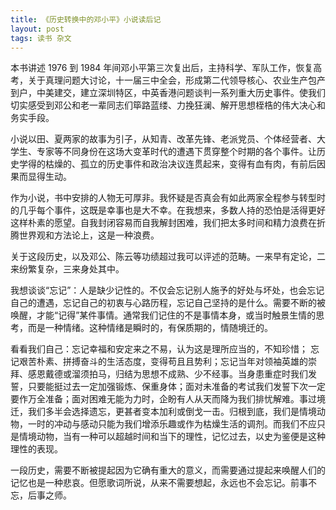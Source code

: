 ```yaml
---
title: 《历史转换中的邓小平》小说读后记
layout: post
tags: 读书 杂文
---
```


本书讲述 1976 到 1984 年间邓小平第三次复出后，主持科学、军队工作，恢复高考，关于真理问题大讨论，十一届三中全会，形成第二代领导核心、农业生产包产到户，中美建交，建立深圳特区，中英香港问题谈判一系列重大历史事件。使我们切实感受到邓公和老一辈同志们筚路蓝缕、力挽狂澜、解开思想桎梏的伟大决心和务实手段。

小说以田、夏两家的故事为引子，从知青、改革先锋、老派党员、个体经营者、大学生、专家等不同身份在这场大变革时代的遭遇下贯穿整个时期的各个事件。让历史学得的枯燥的、孤立的历史事件和政治决议连贯起来，变得有血有肉，有前后因果而显得生动。

作为小说，书中安排的人物无可厚非。我怀疑是否真会有如此两家全程参与转型时的几乎每个事件，这既是幸事也是大不幸。在我想来，多数人持的恐怕是活得更好这样朴素的愿望。自我封闭容易而自我解封困难，我们把太多时间和精力浪费在折腾世界观和方法论上，这是一种浪费。

关于这段历史，以及邓公、陈云等功绩超过我可以评述的范畴。一来早有定论，二来纷繁复杂，三来身处其中。

我想谈谈“忘记”：人是缺少记性的。不仅会忘记别人施予的好处与坏处，也会忘记自己的遭遇，忘记自己的初衷与心路历程，忘记自己坚持的是什么。需要不断的被唤醒，才能“记得”某件事情。通常我们记住的不是事情本身，或当时触景生情的思考，而是一种情绪。这种情绪是瞬时的，有保质期的，情随境迁的。

看看我们自己：忘记幸福和安定来之不易，认为这是理所应当的，不知珍惜； 忘记艰苦朴素、拼搏奋斗的生活态度，变得苟且且势利；忘记当年对领袖英雄的崇拜、感恩戴德或溜须拍马，归结为思想不成熟、少不经事。当身患重症时我们发誓，只要能挺过去一定加强锻炼、保重身体；面对未准备的考试我们发誓下次一定要作万全准备；面对困难无能为力时，企盼有人从天而降为我们排忧解难。事过境迁，我们多半会选择遗忘，更甚者变本加利或倒戈一击。归根到底，我们是情境动物，一时的冲动与感动只能为我们增添乐趣或作为枯燥生活的调剂。而我们不应只是情境动物，当有一种可以超越时间和当下的理性，记忆过去，以史为鉴便是这种理性的表现。

一段历史，需要不断被提起因为它确有重大的意义，而需要通过提起来唤醒人们的记忆也是一种悲哀。但愿歌词所说，从来不需要想起，永远也不会忘记。前事不忘，后事之师。
